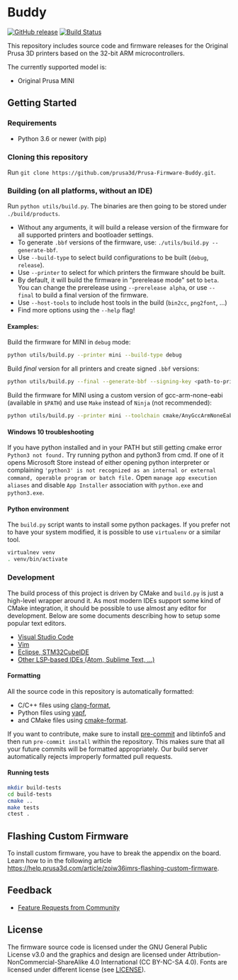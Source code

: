 # Buddy
[![GitHub release](https://img.shields.io/github/release/prusa3d/Prusa-Firmware-Buddy.svg)](https://github.com/prusa3d/Prusa-Firmware-Buddy/releases)
[![Build Status](https://holly.prusa3d.com/buildStatus/icon?job=Prusa-Firmware-Buddy%2FMultibranch%2Fmaster)](https://holly.prusa3d.com/job/Prusa-Firmware-Buddy/job/Multibranch/job/master/)

This repository includes source code and firmware releases for the Original Prusa 3D printers based on the 32-bit ARM microcontrollers.

The currently supported model is:
- Original Prusa MINI

## Getting Started

### Requirements

- Python 3.6 or newer (with pip)

### Cloning this repository

Run `git clone https://github.com/prusa3d/Prusa-Firmware-Buddy.git`.

### Building (on all platforms, without an IDE)

Run `python utils/build.py`. The binaries are then going to be stored under `./build/products`.

- Without any arguments, it will build a release version of the firmware for all supported printers and bootloader settings.
- To generate `.bbf` versions of the firmware, use: `./utils/build.py --generate-bbf`.
- Use `--build-type` to select build configurations to be built (`debug`, `release`).
- Use `--printer` to select for which printers the firmware should be built.
- By default, it will build the firmware in "prerelease mode" set to `beta`. You can change the prerelease using `--prerelease alpha`, or use `--final` to build a final version of the firmware.
- Use `--host-tools` to include host tools in the build (`bin2cc`, `png2font`, ...)
- Find more options using the `--help` flag!

#### Examples:

Build the firmware for MINI in `debug` mode:

```bash
python utils/build.py --printer mini --build-type debug
```

Build _final_ version for all printers and create signed `.bbf` versions:

```bash
python utils/build.py --final --generate-bbf --signing-key <path-to-private-key>
```

Build the firmware for MINI using a custom version of gcc-arm-none-eabi (available in `$PATH`) and use `Make` instead of `Ninja` (not recommended):

```bash
python utils/build.py --printer mini --toolchain cmake/AnyGccArmNoneEabi.cmake --generator 'Unix Makefiles'
```
#### Windows 10 troubleshooting

If you have python installed and in your PATH but still getting cmake error `Python3 not found.` Try running python and python3 from cmd. If one of it opens Microsoft Store instead of either opening python interpreter or complaining `'python3' is not recognized as an internal or external command,
operable program or batch file.` Open `manage app execution aliases` and disable `App Installer` association with `python.exe` and `python3.exe`.

#### Python environment

The `build.py` script wants to install some python packages. If you prefer not to have your system modified, it is possible to use `virtualenv` or a similar tool.

```bash
virtualnev venv
. venv/bin/activate
```

### Development

The build process of this project is driven by CMake and `build.py` is just a high-level wrapper around it. As most modern IDEs support some kind of CMake integration, it should be possible to use almost any editor for development. Below are some documents describing how to setup some popular text editors.

- [Visual Studio Code](doc/editor/vscode.md)
- [Vim](doc/editor/vim.md)
- [Eclipse, STM32CubeIDE](doc/editor/stm32cubeide.md)
- [Other LSP-based IDEs (Atom, Sublime Text, ...)](doc/editor/lsp-based-ides.md)

#### Formatting

All the source code in this repository is automatically formatted:

- C/C++ files using [clang-format](https://clang.llvm.org/docs/ClangFormat.html),
- Python files using [yapf](https://github.com/google/yapf),
- and CMake files using [cmake-format](https://github.com/cheshirekow/cmake_format).

If you want to contribute, make sure to install [pre-commit](https://pre-commit.com) and libtinfo5 and then run `pre-commit install` within the repository. This makes sure that all your future commits will be formatted appropriately. Our build server automatically rejects improperly formatted pull requests.

#### Running tests

```bash
mkdir build-tests
cd build-tests
cmake ..
make tests
ctest .
```

## Flashing Custom Firmware

To install custom firmware, you have to break the appendix on the board. Learn how to in the following article https://help.prusa3d.com/article/zoiw36imrs-flashing-custom-firmware.

## Feedback

- [Feature Requests from Community](https://github.com/prusa3d/Prusa-Firmware-Buddy/labels/feature%20request)

## License

The firmware source code is licensed under the GNU General Public License v3.0 and the graphics and design are licensed under Attribution-NonCommercial-ShareAlike 4.0 International (CC BY-NC-SA 4.0). Fonts are licensed under different license (see [LICENSE](LICENSE.md)).
